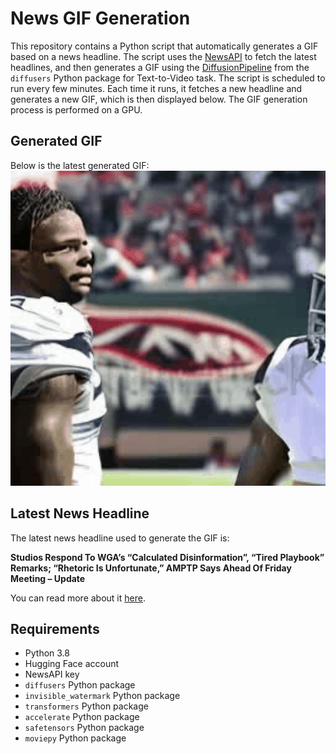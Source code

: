 # News GIF Generation
This repository contains a Python script that automatically generates a GIF based on a news headline. The script uses the [NewsAPI](https://newsapi.org/) to fetch the latest headlines, and then generates a GIF using the [DiffusionPipeline](https://github.com/huggingface/diffusers) from the `diffusers` Python package for Text-to-Video task.
The script is scheduled to run every few minutes. Each time it runs, it fetches a new headline and generates a new GIF, which is then displayed below. The GIF generation process is performed on a GPU.

## Generated GIF
Below is the latest generated GIF:
![Generated GIF](output.gif?raw=true&v=1691192049)

## Latest News Headline
The latest news headline used to generate the GIF is:

**Studios Respond To WGA’s “Calculated Disinformation”, “Tired Playbook” Remarks; “Rhetoric Is Unfortunate,” AMPTP Says Ahead Of Friday Meeting – Update**

You can read more about it [here](https://deadline.com/2023/08/wga-strike-studio-talks-criticism-response-amptp-1235454546/).

## Requirements
- Python 3.8
- Hugging Face account
- NewsAPI key
- `diffusers` Python package
- `invisible_watermark` Python package
- `transformers` Python package
- `accelerate` Python package
- `safetensors` Python package
- `moviepy` Python package
